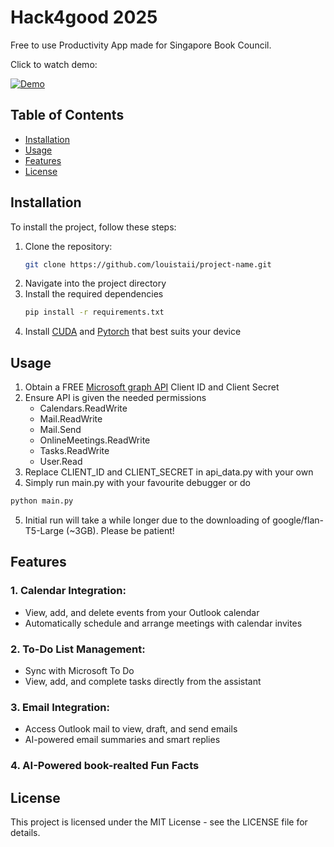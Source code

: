 # Hack4good 2025

Free to use Productivity App made for Singapore Book Council.

Click to watch demo:

[![Demo](https://img.youtube.com/vi/6GwsFEqxd_U/hqdefault.jpg)](https://youtu.be/6GwsFEqxd_U)

## Table of Contents

- [Installation](#installation)
- [Usage](#usage)
- [Features](#features)
- [License](#license)

## Installation

To install the project, follow these steps:

1. Clone the repository:
   ```bash
   git clone https://github.com/louistaii/project-name.git
   ```
2. Navigate into the project directory
3. Install the required dependencies
   ```bash
   pip install -r requirements.txt
   ```
4. Install [CUDA](https://developer.nvidia.com/cuda-downloads/) and [Pytorch](https://pytorch.org/) that best suits your device

## Usage
1. Obtain a FREE [Microsoft graph API](https://portal.azure.com/#home) Client ID and Client Secret
2. Ensure API is given the needed permissions 
    - Calendars.ReadWrite
    - Mail.ReadWrite
    - Mail.Send
    - OnlineMeetings.ReadWrite
    - Tasks.ReadWrite
    - User.Read
3. Replace CLIENT_ID and CLIENT_SECRET in api_data.py with your own
4. Simply run main.py with your favourite debugger or do
  ```bash
  python main.py
  ```
5. Initial run will take a while longer due to the downloading of google/flan-T5-Large (~3GB). Please be patient!

## Features
### 1. Calendar Integration:
- View, add, and delete events from your Outlook calendar
- Automatically schedule and arrange meetings with calendar invites

### 2. To-Do List Management:
- Sync with Microsoft To Do
- View, add, and complete tasks directly from the assistant

### 3. Email Integration:
- Access Outlook mail to view, draft, and send emails
- AI-powered email summaries and smart replies

### 4. AI-Powered book-realted Fun Facts
   
## License
This project is licensed under the MIT License - see the LICENSE file for details.
